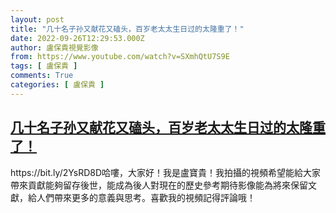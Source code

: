 ```yaml
---
layout: post
title: "几十名子孙又献花又磕头，百岁老太太生日过的太隆重了！"
date: 2022-09-26T12:29:53.000Z
author: 盧保貴視覺影像
from: https://www.youtube.com/watch?v=SXmhQtU7S9E
tags: [ 盧保貴 ]
comments: True
categories: [ 盧保貴 ]
---
```

<!--1664195393000-->
[几十名子孙又献花又磕头，百岁老太太生日过的太隆重了！](https://www.youtube.com/watch?v=SXmhQtU7S9E)
------

<div>
https://bit.ly/2YsRD8D哈嘍，大家好！我是盧寶貴！我拍攝的視頻希望能給大家帶來貢獻能夠留存後世，能成為後人對現在的歷史參考期待影像能為將來保留文獻，給人們帶來更多的意義與思考。喜歡我的視頻記得評論哦！
</div>
